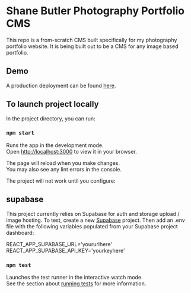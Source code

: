 # Shane Butler Photography Portfolio CMS

This repo is a from-scratch CMS built specifically for my photography portfolio website. It is being built out to be a CMS for any image based portfolio.

## Demo

A production deployment can be found [here](https://shanebutlerphoto.com).

## To launch project locally

In the project directory, you can run:

### `npm start`

Runs the app in the development mode.\
Open [http://localhost:3000](http://localhost:3000) to view it in your browser.

The page will reload when you make changes.\
You may also see any lint errors in the console.

The project will not work until you configure:

## supabase

This project currently relies on Supabase for auth and storage upload / image hosting. To test, create a new 
[Supabase](https://supabase.com/) project.
Then add an .env file with the following variables populated from your Supabase project dashboard:

REACT_APP_SUPABASE_URL='yoururlhere'
REACT_APP_SUPABASE_API_KEY='yourkeyhere'

### `npm test`

Launches the test runner in the interactive watch mode.\
See the section about [running tests](https://facebook.github.io/create-react-app/docs/running-tests) for more information.
